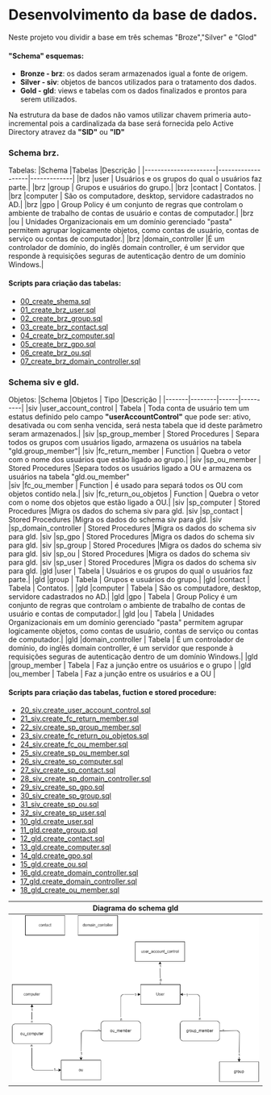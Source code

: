 # Desenvolvimento da base de dados.

Neste projeto vou dividir a base em três schemas "Broze","Silver" e "Glod"

#### "Schema" esquemas:
+ <b>Bronze - brz</b>: os dados seram armazenados igual a fonte de origem.
+ <b>Silver - siv</b>: objetos de bancos utilizados para o tratamento dos dados.
+ <b>Gold - gld</b>: views e tabelas com os dados finalizados e prontos para serem utilizados.

Na estrutura da base de dados não vamos utilizar chavem primeria auto-incremental pois a cardinalizada da base será fornecida pelo Active Directory atravez da <b>"SID"</b> ou <b>"ID"</b>  

###  Schema brz.

Tabelas:
|Schema |Tabelas |Descrição |
|----------------------|-------------------|-------------|
|brz |user | Usuários e os grupos do qual o usuários faz parte.|
|brz |group | Grupos e usuários do grupo.|
|brz |contact | Contatos. |
|brz |computer | São os computadore, desktop, servidore cadastrados no AD.|
|brz |gpo | Group Policy é um conjunto de regras que controlam o ambiente de trabalho de contas de usuário e contas de    computador.|
|brz |ou | Unidades Organizacionais em um domínio gerenciado "pasta" permitem agrupar logicamente objetos, como contas de usuário, contas de serviço ou contas de computador.|
|brz |domain_controller |É um controlador de domínio, do inglês domain controller, é um servidor que responde à requisições seguras de autenticação dentro de um domínio Windows.|

#### Scripts para criação das tabelas:

- [00_create_shema.sql](https://github.com/maxabelardo/DBActiveDirectory/blob/main/Base_de_dados/00_create_shema.sql)
- [01_create_brz_user.sql](https://github.com/maxabelardo/DBActiveDirectory/blob/main/Base_de_dados/01_create_brz_user.sql)
- [02_create_brz_group.sql](https://github.com/maxabelardo/DBActiveDirectory/blob/main/Base_de_dados/02_create_brz_group.sql)
- [03_create_brz_contact.sql](https://github.com/maxabelardo/DBActiveDirectory/blob/main/Base_de_dados/03_create_brz_contact.sql)
- [04_create_brz_computer.sql](https://github.com/maxabelardo/DBActiveDirectory/blob/main/Base_de_dados/04_create_brz_computer.sql)
- [05_create_brz_gpo.sql](https://github.com/maxabelardo/DBActiveDirectory/blob/main/Base_de_dados/05_create_brz_gpo.sql)
- [06_create_brz_ou.sql](https://github.com/maxabelardo/DBActiveDirectory/blob/main/Base_de_dados/06_create_brz_ou.sql)
- [07_create_brz_domain_controller.sql](https://github.com/maxabelardo/DBActiveDirectory/tree/main/Base_de_dados)


###  Schema siv e gld.

Objetos:
|Schema |Objetos | Tipo |Descrição |
|-------|--------|------|----------|
|siv |user_account_control | Tabela | Toda conta de usuário tem um estatus definido pelo campo <b>"userAccountControl"</b> que pode ser: ativo, desativada ou com senha vencida, será nesta tabela que id deste parâmetro seram armazenados.|
|siv |sp_group_member      | Stored Procedures | Separa todos os grupos com usuários ligado, armazena os usuários na tabela "gld.group_member"|
|siv |fc_return_member     | Function | Quebra o vetor com o nome dos usuários que estão ligado ao grupo.|
|siv |sp_ou_member         | Stored Procedures |Separa todos os usuários ligado a OU e armazena os usuários na tabela "gld.ou_member"   
|siv |fc_ou_member         | Function | é usado para separá todos os OU com objetos contido nela.|
|siv |fc_return_ou_objetos | Function | Quebra o vetor com o nome dos objetos que estão ligado a OU.| 
|siv |sp_computer          | Stored Procedures |Migra os dados do schema siv para gld.
|siv |sp_contact           | Stored Procedures |Migra os dados do schema siv para gld.
|siv |sp_domain_controller | Stored Procedures |Migra os dados do schema siv para gld.
|siv |sp_gpo               | Stored Procedures |Migra os dados do schema siv para gld.
|siv |sp_group             | Stored Procedures |Migra os dados do schema siv para gld.
|siv |sp_ou                | Stored Procedures |Migra os dados do schema siv para gld.
|siv |sp_user              | Stored Procedures |Migra os dados do schema siv para gld.
|gld |user                 | Tabela |  Usuários e os grupos do qual o usuários faz parte.|
|gld |group                | Tabela |  Grupos e usuários do grupo.|
|gld |contact              | Tabela |  Contatos. |
|gld |computer             | Tabela |  São os computadore, desktop, servidore cadastrados no AD.|
|gld |gpo                  | Tabela |  Group Policy é um conjunto de regras que controlam o ambiente de trabalho de contas de usuário e contas de    computador.|
|gld |ou                   | Tabela |  Unidades Organizacionais em um domínio gerenciado "pasta" permitem agrupar logicamente objetos, como contas de usuário, contas de serviço ou contas de computador.|
|gld |domain_controller    | Tabela | É um controlador de domínio, do inglês domain controller, é um servidor que responde à requisições seguras de autenticação dentro de um domínio Windows.|
|gld |group_member         | Tabela | Faz a junção entre os usuários e o grupo  |
|gld |ou_member            | Tabela | Faz a junção entre os usuários e a OU |


#### Scripts para criação das tabelas, fuction e stored procedure:

- [20_siv.create_user_account_control.sql](https://github.com/maxabelardo/DBActiveDirectory/blob/main/Base_de_dados/20_siv.create_user_account_control.sql)
- [21_siv.create_fc_return_member.sql](https://github.com/maxabelardo/DBActiveDirectory/blob/main/Base_de_dados/21_siv.create_fc_return_member.sql)
- [22_siv.create_sp_group_member.sql](https://github.com/maxabelardo/DBActiveDirectory/blob/main/Base_de_dados/22_siv.create_sp_group_member.sql)
- [23_siv.create_fc_return_ou_objetos.sql](https://github.com/maxabelardo/DBActiveDirectory/blob/main/Base_de_dados/23_siv.create_fc_return_ou_objetos.sql)
- [24_siv.create_fc_ou_member.sql](https://github.com/maxabelardo/DBActiveDirectory/blob/main/Base_de_dados/24_siv.create_fc_ou_member.sql)
- [25_siv.create_sp_ou_member.sql](https://github.com/maxabelardo/DBActiveDirectory/blob/main/Base_de_dados/25_siv.create_sp_ou_member.sql)
- [26_siv_create_sp_computer.sql](https://github.com/maxabelardo/DBActiveDirectory/blob/main/Base_de_dados/26_siv_create_sp_computer.sql)
- [27_siv_create_sp_contact.sql](https://github.com/maxabelardo/DBActiveDirectory/blob/main/Base_de_dados/27_siv_create_sp_contact.sql)
- [28_siv_create_sp_domain_controller.sql](https://github.com/maxabelardo/DBActiveDirectory/blob/main/Base_de_dados/28_siv_create_sp_domain_controller.sql)
- [29_siv_create_sp_gpo.sql](https://github.com/maxabelardo/DBActiveDirectory/blob/main/Base_de_dados/29_siv_create_sp_gpo.sql)
- [30_siv_create_sp_group.sql](https://github.com/maxabelardo/DBActiveDirectory/blob/main/Base_de_dados/30_siv_create_sp_group.sql)
- [31_siv_create_sp_ou.sql](https://github.com/maxabelardo/DBActiveDirectory/blob/main/Base_de_dados/31_siv_create_sp_ou.sql)
- [32_siv_create_sp_user.sql](https://github.com/maxabelardo/DBActiveDirectory/blob/main/Base_de_dados/32_siv_create_sp_user.sql)
- [10_gld.create_user.sql](https://github.com/maxabelardo/DBActiveDirectory/blob/main/Base_de_dados/10_gld.create_user.sql)
- [11_gld.create_group.sql](https://github.com/maxabelardo/DBActiveDirectory/blob/main/Base_de_dados/11_gld.create_group.sql)
- [12_gld.create_contact.sql](https://github.com/maxabelardo/DBActiveDirectory/blob/main/Base_de_dados/12_gld.create_contact.sql)
- [13_gld.create_computer.sql](https://github.com/maxabelardo/DBActiveDirectory/blob/main/Base_de_dados/13_gld.create_computer.sql)
- [14_gld.create_gpo.sql](https://github.com/maxabelardo/DBActiveDirectory/blob/main/Base_de_dados/14_gld.create_gpo.sql)
- [15_gld.create_ou.sql](https://github.com/maxabelardo/DBActiveDirectory/blob/main/Base_de_dados/15_gld.create_ou.sql)
- [16_gld.create_domain_controller.sql](https://github.com/maxabelardo/DBActiveDirectory/blob/main/Base_de_dados/16_gld_create_group_member.sql)
- [17_gld.create_domain_controller.sql](https://github.com/maxabelardo/DBActiveDirectory/blob/main/Base_de_dados/17_gld.create_domain_controller.sql)
- [18_gld_create_ou_member.sql](https://github.com/maxabelardo/DBActiveDirectory/blob/main/Base_de_dados/18_gld_create_ou_member.sql)


|Diagrama do schema gld|
|-|
|![image](https://github.com/maxabelardo/DBActiveDirectory/blob/main/Imagens/diagrama_gld.png?raw=true)|


